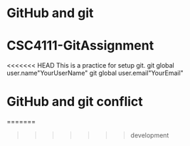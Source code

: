 # GitHub and git
# CSC4111-GitAssignment
<<<<<<< HEAD
This is a practice for setup git.
git global user.name"YourUserName"
git global user.email"YourEmail"

# GitHub and git conflict
=======
>>>>>>> development
